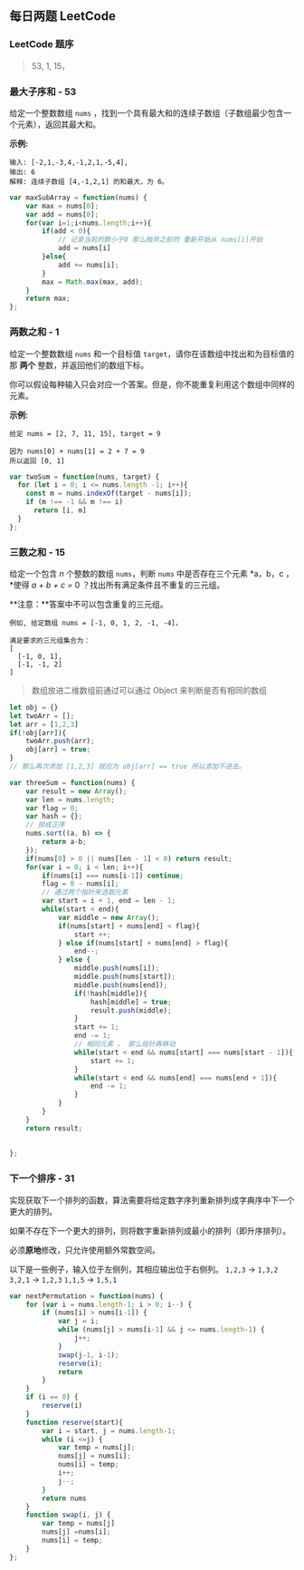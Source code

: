 ## 每日两题 LeetCode

### LeetCode 题序

> 53, 1, 15，

### 最大子序和 - 53

 给定一个整数数组 `nums` ，找到一个具有最大和的连续子数组（子数组最少包含一个元素），返回其最大和。

**示例:**

```
输入: [-2,1,-3,4,-1,2,1,-5,4],
输出: 6
解释: 连续子数组 [4,-1,2,1] 的和最大，为 6。
```

```javascript
var maxSubArray = function(nums) {
    var max = nums[0];
    var add = nums[0];
    for(var i=1;i<nums.length;i++){
        if(add < 0){
            // 记录当前的数小于0 那么抛弃之前的 重新开始从 nums[i]开始
            add = nums[i]
        }else{
            add += nums[i];
        }
        max = Math.max(max, add);
    }
    return max;  
};
```

### 两数之和 - 1

给定一个整数数组 `nums` 和一个目标值 `target`，请你在该数组中找出和为目标值的那 **两个** 整数，并返回他们的数组下标。

你可以假设每种输入只会对应一个答案。但是，你不能重复利用这个数组中同样的元素。

**示例:**

```
给定 nums = [2, 7, 11, 15], target = 9

因为 nums[0] + nums[1] = 2 + 7 = 9
所以返回 [0, 1]
```

```javascript
var twoSum = function(nums, target) {
  for (let i = 0; i <= nums.length -1; i++){
    const m = nums.indexOf(target - nums[i]);
    if (m !== -1 && m !== i)
      return [i, m]
  }
};
```

### 三数之和 - 15

给定一个包含 *n* 个整数的数组 `nums`，判断 `nums` 中是否存在三个元素 *a，b，c ，*使得 *a + b + c =* 0 ？找出所有满足条件且不重复的三元组。

**注意：**答案中不可以包含重复的三元组。

```
例如, 给定数组 nums = [-1, 0, 1, 2, -1, -4]，

满足要求的三元组集合为：
[
  [-1, 0, 1],
  [-1, -1, 2]
]
```

> 数组放进二维数组前通过可以通过 Object 来判断是否有相同的数组

```javascript
let obj = {}
let twoArr = [];
let arr = [1,2,3]
if(!obj[arr]){
    twoArr.push(arr);
    obj[arr] = true;
}
// 那么再次添加 [1,2,3] 就应为 obj[arr] == true 所以添加不进去。
```

```javascript
var threeSum = function(nums) {
    var result = new Array();
    var len = nums.length;
    var flag = 0;
    var hash = {};
    // 排成正序
    nums.sort((a, b) => {
        return a-b;
    });
    if(nums[0] > 0 || nums[len - 1] < 0) return result;
    for(var i = 0; i < len; i++){
        if(nums[i] === nums[i-1]) continue;
        flag = 0 - nums[i];
        // 通过两个指针来选取元素
        var start = i + 1, end = len - 1;
        while(start < end){
            var middle = new Array();
            if(nums[start] + nums[end] < flag){
                start ++;
            } else if(nums[start] + nums[end] > flag){
                end--;
            } else {
                middle.push(nums[i]);
                middle.push(nums[start]);
                middle.push(nums[end]);
                if(!hash[middle]){
                    hash[middle] = true;
                    result.push(middle);
                }
                start += 1;
                end -= 1;
                // 相同元素 。 那么指针再移动
                while(start < end && nums[start] === nums[start - 1]){
                    start += 1;
                }
                while(start < end && nums[end] === nums[end + 1]){
                    end -= 1;
                }
            }
        }
    }
    return result;
   
    
};
```

### 下一个排序 - 31

实现获取下一个排列的函数，算法需要将给定数字序列重新排列成字典序中下一个更大的排列。

如果不存在下一个更大的排列，则将数字重新排列成最小的排列（即升序排列）。

必须**原地**修改，只允许使用额外常数空间。

以下是一些例子，输入位于左侧列，其相应输出位于右侧列。
`1,2,3` → `1,3,2`
`3,2,1` → `1,2,3`
`1,1,5` → `1,5,1`

```javascript
var nextPermutation = function(nums) {
    for (var i = nums.length-1; i > 0; i--) {
        if (nums[i] > nums[i-1]) {
            var j = i;
            while (nums[j] > nums[i-1] && j <= nums.length-1) {
                j++;
            }
            swap(j-1, i-1);
            reserve(i);
            return
        }
    }
    if (i == 0) {
        reserve(i)
    }
    function reserve(start){
        var i = start, j = nums.length-1;
        while (i <=j) {
            var temp = nums[j];
            nums[j] = nums[i];
            nums[i] = temp;
            i++;
            j--;
        }
        return nums
    }
    function swap(i, j) {
        var temp = nums[j]
        nums[j] =nums[i];
        nums[i] = temp;   
    }
};
```

